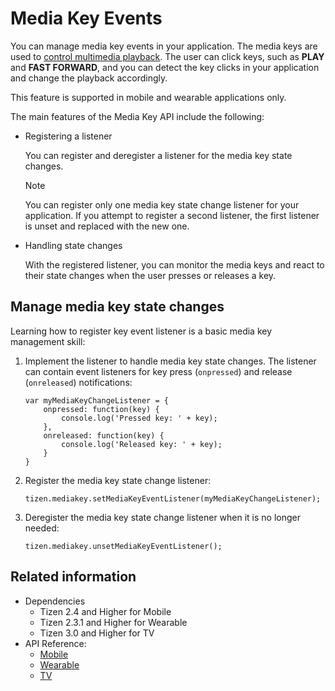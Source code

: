 # Media Key Events

You can manage media key events in your application. The media keys are used to [control multimedia playback](#managing-media-key-state-changes). The user can click keys, such as **PLAY** and **FAST FORWARD**, and you can detect the key clicks in your application and change the playback accordingly.

This feature is supported in mobile and wearable applications only.

The main features of the Media Key API include the following:

- Registering a listener

  You can register and deregister a listener for the media key state changes.

  > [!NOTE]
  > You can register only one media key state change listener for your application. If you attempt to register a second listener, the first listener is unset and replaced with the new one.

- Handling state changes

  With the registered listener, you can monitor the media keys and react to their state changes when the user presses or releases a key.

## Manage media key state changes

Learning how to register key event listener is a basic media key management skill:

1. Implement the listener to handle media key state changes. The listener can contain event listeners for key press (`onpressed`) and release (`onreleased`) notifications:

   ```
   var myMediaKeyChangeListener = {
       onpressed: function(key) {
           console.log('Pressed key: ' + key);
       },
       onreleased: function(key) {
           console.log('Released key: ' + key);
       }
   }
   ```

2. Register the media key state change listener:

   ```
   tizen.mediakey.setMediaKeyEventListener(myMediaKeyChangeListener);
   ```

3. Deregister the media key state change listener when it is no longer needed:

   ```
   tizen.mediakey.unsetMediaKeyEventListener();
   ```

## Related information
* Dependencies
  - Tizen 2.4 and Higher for Mobile
  - Tizen 2.3.1 and Higher for Wearable
  - Tizen 3.0 and Higher for TV
* API Reference:
  - [Mobile](../../api/latest/device_api/mobile/tizen/mediakey.html)
  - [Wearable](../../api/latest/device_api/wearable/tizen/mediakey.html)
  - [TV](../../api/latest/device_api/tv/tizen/mediakey.html)
